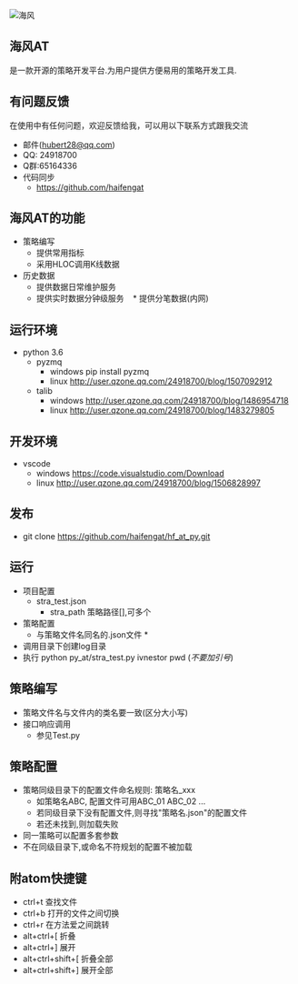 ![海风](http://git.oschina.net/uploads/2/330302_haifengat.png?1484575602)
## 海风AT
是一款开源的策略开发平台.为用户提供方便易用的策略开发工具.

## 有问题反馈
在使用中有任何问题，欢迎反馈给我，可以用以下联系方式跟我交流

* 邮件(hubert28@qq.com)
* QQ: 24918700
* Q群:65164336
* 代码同步
    * https://github.com/haifengat
## 海风AT的功能
* 策略编写
    *  提供常用指标
    *  采用HLOC调用K线数据
* 历史数据
    *  提供数据日常维护服务
    *  提供实时数据分钟级服务
    *  提供分笔数据(内网)
## 运行环境
* python 3.6
    * pyzmq
        * windows pip install pyzmq
        * linux   http://user.qzone.qq.com/24918700/blog/1507092912
    * talib
        * windows http://user.qzone.qq.com/24918700/blog/1486954718
        * linux   http://user.qzone.qq.com/24918700/blog/1483279805
## 开发环境
* vscode
    * windows  https://code.visualstudio.com/Download
    * linux  http://user.qzone.qq.com/24918700/blog/1506828997
## 发布
* git clone https://github.com/haifengat/hf_at_py.git
## 运行
* 项目配置
    * stra_test.json
        * stra_path 策略路径[],可多个
* 策略配置
    * 与策略文件名同名的.json文件
        * 
* 调用目录下创建log目录
* 执行 python py_at/stra_test.py ivnestor pwd (*不要加引号*)
## 策略编写
* 策略文件名与文件内的类名要一致(区分大小写)
* 接口响应调用
    * 参见Test.py
## 策略配置
* 策略同级目录下的配置文件命名规则: 策略名_xxx
    * 如策略名ABC, 配置文件可用ABC_01 ABC_02 ...
    * 若同级目录下没有配置文件,则寻找"策略名.json"的配置文件
    * 若还未找到,则加载失败
* 同一策略可以配置多套参数
* 不在同级目录下,或命名不符规划的配置不被加载
## 附atom快捷键
  * ctrl+t 查找文件
  * ctrl+b 打开的文件之间切换
  * ctrl+r 在方法爱之间跳转
  * alt+ctrl+[ 折叠
  * alt+ctrl+] 展开
  * alt+ctrl+shift+[ 折叠全部
  * alt+ctrl+shift+] 展开全部
  
